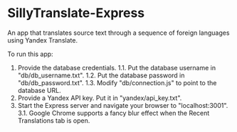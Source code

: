 # SillyTranslate-Express
An app that translates source text through a sequence of foreign languages using Yandex Translate.

To run this app:

1. Provide the database credentials.
    1.1. Put the database username in "db/db_username.txt".
    1.2. Put the database password in "db/db_password.txt".
    1.3. Modify "db/connection.js" to point to the database URL.
2. Provide a Yandex API key. Put it in "yandex/api_key.txt".
3. Start the Express server and navigate your browser to "localhost:3001".
    3.1. Google Chrome supports a fancy blur effect when the Recent Translations tab is open.
